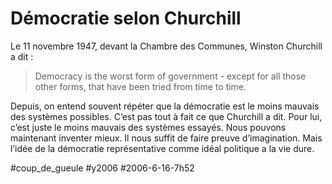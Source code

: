 # Démocratie selon Churchill

Le 11 novembre 1947, devant la Chambre des Communes, Winston Churchill a dit :

> Democracy is the worst form of government - except for all those other forms, that have been tried from time to time.

Depuis, on entend souvent répéter que la démocratie est le moins mauvais des systèmes possibles. C’est pas tout à fait ce que Churchill a dit. Pour lui, c’est juste le moins mauvais des systèmes essayés. Nous pouvons maintenant inventer mieux. Il nous suffit de faire preuve d’imagination. Mais l’idée de la démocratie représentative comme idéal politique a la vie dure.

#coup_de_gueule #y2006 #2006-6-16-7h52
